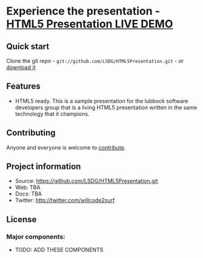 # Experience the presentation - [HTML5 Presentation LIVE DEMO](https://www.armt.com/preso/index.html)



## Quick start

Clone the git repo - `git://github.com/LSDG/HTML5Presentation.git` - or [download it](https://github.com/LSDG/HTML5Presentation.git)


## Features

* HTML5 ready. This is a sample presentation for the lubbock software developers group that is a living HTML5 presentation written in the same technology that it champions.


## Contributing

Anyone and everyone is welcome to [contribute](https://github.com/LSDG/HTML5Presentation). 


## Project information

* Source: https://github.com/LSDG/HTML5Presentation.git
* Web: TBA
* Docs: TBA
* Twitter: http://twitter.com/willcode2surf


## License

### Major components:

* TODO: ADD THESE COMPONENTS


